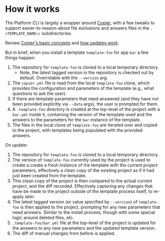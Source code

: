 # How it works

The Platform CLI is largely a wrapper around
[Copier](https://copier.readthedocs.io/en/stable/), with a few tweaks to support
easier-to-reason-about file exclusions and answers files in the
`.<TEMPLATE_NAME>/` subdirectories.

Review [Copier's basic
concepts](https://copier.readthedocs.io/en/stable/#basic-concepts) and [how
updates
work](https://copier.readthedocs.io/en/stable/updating/#how-the-update-works).

But in brief, when you install a template `template-foo` for app `bar` a few
things happen:

1. The repository for `template-foo` is cloned to a local temporary directory.
   - Note, the latest tagged version in the repository is checked out by
     default. Overridable with the `--version` arg.
1. The `copier.yml` file is read from the local `template-foo` clone, which
   provides the configuration and parameters of the template (e.g., what
   questions to ask the user).
1. If there are template parameters that need answered (and they have not been
   provided explicitly via `--data` args), the user is prompted for them.
1. A `.template-foo` directory is created at the top-level of the project with a
   `bar.yml` inside it, containing the version of the template used and the
   answers to the parameters for the `bar` instance of the template.
1. The files in the local clone of `template-foo` are iterated over and copied
   to the project, with templates being populated with the provided answers.

On update:

1. The repository for `template-foo` is cloned to a local temporary directory.
1. The version of `template-foo` currently used by the project is used to create
   a create a fresh instance of the template with the current project
   parameters, effectively a clean copy of the existing project as if it had
   just been created from the template.
1. This clean copy of the project is then compared to the actual current
   project, and the diff recorded. Effectively capturing any changes that have
   be made to the project outside of the template process itself, to re-apply
   later.
1. The latest tagged version (or value specified by `--version`) of
   `template-foo` is then applied to the project, prompting for any new
   parameters that need answers. Similar to the install process, though with
   some special logic around deleted files, etc.
1. `.template-foo/bar.yml` file at the top-level of the project is updated for
   the answers to any new parameters and the updated template version.
1. The diff of manual changes from before is applied.
